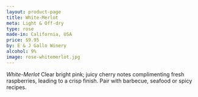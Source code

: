 ```yaml
---
layout: product-page
title: White-Merlot
meta: Light & Off-dry
type: rose
made-in: California, USA
price: $9.95
by: E & J Gallo Winery
alcohol: 9%
image: rose-whitemerlot.jpg
---
```


*White-Merlot* Clear bright pink; juicy cherry notes complimenting fresh raspberries, leading to a crisp finish. Pair with barbecue, seafood or spicy recipes. 